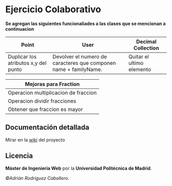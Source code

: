 # Ejercicio Colaborativo

**Se agregan las siguientes funcionaliades a las clases que se mencionan a continuacion**


Point   | User | Decimal Collection 
------- | ------- | -------
Duplicar los atributos x,y del punto | Devolver el numero de caracteres que componen name + familyName. | Quitar el ultimo elemento
	 	

	
Mejoras para Fraction |
------- |
Operacion multiplicacion de fraccion |	
Operacion dividir fracciones |
Obtener que fraccion es mayor|

## Documentación detallada
Mirar en la [wiki](../../wiki) del proyecto

## Licencia
**Máster de Ingeniería Web** por la **Universidad Politécnica de Madrid**.

*&copy;Adrián Rodríguez Caballero*.
